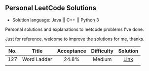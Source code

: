 ## Personal LeetCode Solutions

* Solution language: Java || C++ || Python 3

Personal solutions and explanations to leetcode problems I've done.

Just for reference, welcome to improve the solutions for me, thanks.


| No. | Title | Acceptance | Difficulty | Solution |
|:---:|:-----------:|:----------:|:----------:|:--------:|
| 127 | Word Ladder | 24.8% | Medium | [Link](https://github.com/HenryJiang97/LeetCode-Solutions/issues/1) |
|     |             |            |            |          |